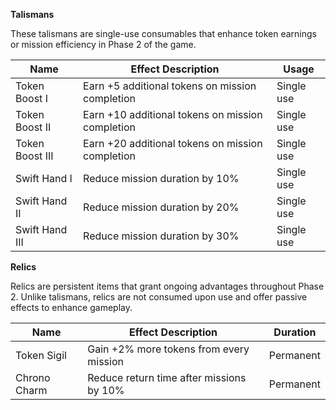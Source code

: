 **Talismans**

These talismans are single-use consumables that enhance token earnings or mission efficiency in Phase 2 of the game.

| Name            | Effect Description                               | Usage      |
| --------------- | ------------------------------------------------ | ---------- |
| Token Boost I   | Earn +5 additional tokens on mission completion  | Single use |
| Token Boost II  | Earn +10 additional tokens on mission completion | Single use |
| Token Boost III | Earn +20 additional tokens on mission completion | Single use |
| Swift Hand I    | Reduce mission duration by 10%                   | Single use |
| Swift Hand II   | Reduce mission duration by 20%                   | Single use |
| Swift Hand III  | Reduce mission duration by 30%                   | Single use |

**Relics**

Relics are persistent items that grant ongoing advantages throughout Phase 2. Unlike talismans, relics are not consumed upon use and offer passive effects to enhance gameplay.

| Name         | Effect Description                       | Duration  |
| ------------ | ---------------------------------------- | --------- |
| Token Sigil  | Gain +2% more tokens from every mission  | Permanent |
| Chrono Charm | Reduce return time after missions by 10% | Permanent |
